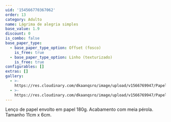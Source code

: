 ```yaml
---
uid: '154566770367062'
order: 13
category: Adulto
name: Lágrima de alegria simples
base_value: 1.9
discount: 0
is_combo: false
base_paper_type:
  - base_paper_type_option: Offset (fosco)
    is_free: true
  - base_paper_type_option: Linho (texturizado)
    is_free: true
configurables: []
extras: []
gallery:
  - >-
    https://res.cloudinary.com/dkaanqsro/image/upload/v1566769947/Papelaria%20adulto/L%C3%A1grimas_de_alegria_simples_1_ifxyoq.jpg
  - >-
    https://res.cloudinary.com/dkaanqsro/image/upload/v1566769947/Papelaria%20adulto/L%C3%A1grimas_de_alegria_simples_2_kwyqqz.jpg
---
```

Lenço de papel envolto em papel 180g. Acabamento com meia pérola. Tamanho 11cm x 6cm.
